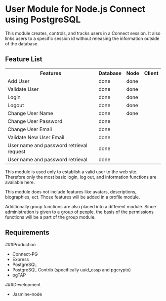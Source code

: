 # User Module for Node.js Connect using PostgreSQL

This module creates, controls, and tracks users in a Connect
session.  It also links users to a specific session id without
releasing the information outside of the database.  

## Feature List

<table>
	<tr>
		<th>Features</th>
		<th>Database</th>
		<th>Node</th>
		<th>Client</th>
	</tr>
	<tr>
		<td>Add User</td>
		<td>done</td>
		<td>done</td>
	</tr>
	<tr>
		<td>Validate User</td>
		<td>done</td>
		<td>done</td>
	</tr>
	<tr>
		<td>Login</td>
		<td>done</td>
		<td>done</td>
	</tr>
	<tr>
		<td>Logout</td>
		<td>done</td>
		<td>done</td>
	</tr>
	<tr>
		<td>Change User Name</td>
		<td>done</td>
		<td>done</td>
	</tr>
	<tr>
		<td>Change User Password</td>
		<td>done</td>
	</tr>
	<tr> 
		<td>Change User Email</td>
		<td>done</td>
	</tr>
		<td>Validate New User Email</td>
		<td>done</td>
	<tr>
		<td>User name and password retrieval request</td>
		<td>done</td>
	</tr>
	<tr>
		<td>User name and password retrieval</td>
		<td>done</td>
	</tr>
</table>

This module is used only to establish a valid user to the web site.  
Therefore only the most basic login, log out, and information functions 
are available here.

This module does not include features like avatars, descriptions, 
biographies, ect.  Those features will be added in a profile module.  

Additionally group functions are also placed into a different 
module.  Since administration is given to a group of people, 
the basis of the permissions functions will be a part of the group
module.  

## Requirements
###Production
* Connect-PG
* Express
* PostgreSQL
* PostgreSQL Contrib (specifically uuid_ossp and pgcrypto)
* pgTAP

###Development
* Jasmine-node
